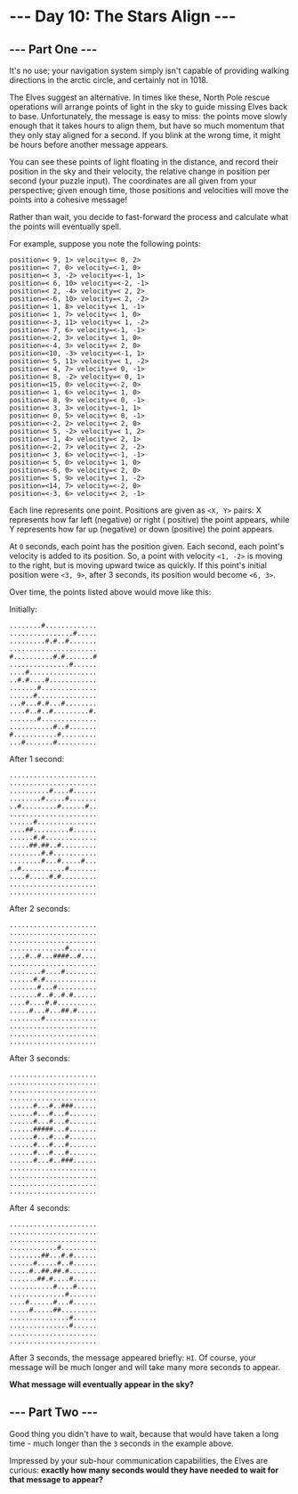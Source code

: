 # --- Day 10: The Stars Align ---

## --- Part One ---

It's no use; your navigation system simply isn't capable of providing walking directions in the arctic circle, and
certainly not in 1018.

The Elves suggest an alternative. In times like these, North Pole rescue operations will arrange points of light in the
sky to guide missing Elves back to base. Unfortunately, the message is easy to miss: the points move slowly enough that
it takes hours to align them, but have so much momentum that they only stay aligned for a second. If you blink at the
wrong time, it might be hours before another message appears.

You can see these points of light floating in the distance, and record their position in the sky and their velocity, the
relative change in position per second (your puzzle input). The coordinates are all given from your perspective; given
enough time, those positions and velocities will move the points into a cohesive message!

Rather than wait, you decide to fast-forward the process and calculate what the points will eventually spell.

For example, suppose you note the following points:

```
position=< 9, 1> velocity=< 0, 2>
position=< 7, 0> velocity=<-1, 0>
position=< 3, -2> velocity=<-1, 1>
position=< 6, 10> velocity=<-2, -1>
position=< 2, -4> velocity=< 2, 2>
position=<-6, 10> velocity=< 2, -2>
position=< 1, 8> velocity=< 1, -1>
position=< 1, 7> velocity=< 1, 0>
position=<-3, 11> velocity=< 1, -2>
position=< 7, 6> velocity=<-1, -1>
position=<-2, 3> velocity=< 1, 0>
position=<-4, 3> velocity=< 2, 0>
position=<10, -3> velocity=<-1, 1>
position=< 5, 11> velocity=< 1, -2>
position=< 4, 7> velocity=< 0, -1>
position=< 8, -2> velocity=< 0, 1>
position=<15, 0> velocity=<-2, 0>
position=< 1, 6> velocity=< 1, 0>
position=< 8, 9> velocity=< 0, -1>
position=< 3, 3> velocity=<-1, 1>
position=< 0, 5> velocity=< 0, -1>
position=<-2, 2> velocity=< 2, 0>
position=< 5, -2> velocity=< 1, 2>
position=< 1, 4> velocity=< 2, 1>
position=<-2, 7> velocity=< 2, -2>
position=< 3, 6> velocity=<-1, -1>
position=< 5, 0> velocity=< 1, 0>
position=<-6, 0> velocity=< 2, 0>
position=< 5, 9> velocity=< 1, -2>
position=<14, 7> velocity=<-2, 0>
position=<-3, 6> velocity=< 2, -1>
```

Each line represents one point. Positions are given as `<X, Y>` pairs: X represents how far left (negative) or right (
positive) the point appears, while Y represents how far up (negative) or down (positive) the point appears.

At `0` seconds, each point has the position given. Each second, each point's velocity is added to its position. So, a
point with velocity `<1, -2>` is moving to the right, but is moving upward twice as quickly. If this point's initial
position were `<3, 9>`, after 3 seconds, its position would become `<6, 3>`.

Over time, the points listed above would move like this:

Initially:

```
........#.............
................#.....
.........#.#..#.......
......................
#..........#.#.......#
...............#......
....#.................
..#.#....#............
.......#..............
......#...............
...#...#.#...#........
....#..#..#.........#.
.......#..............
...........#..#.......
#...........#.........
...#.......#..........
```

After 1 second:

```
......................
......................
..........#....#......
........#.....#.......
..#.........#......#..
......................
......#...............
....##.........#......
......#.#.............
.....##.##..#.........
........#.#...........
........#...#.....#...
..#...........#.......
....#.....#.#.........
......................
......................
```

After 2 seconds:

```
......................
......................
......................
..............#.......
....#..#...####..#....
......................
........#....#........
......#.#.............
.......#...#..........
.......#..#..#.#......
....#....#.#..........
.....#...#...##.#.....
........#.............
......................
......................
......................
```

After 3 seconds:

```
......................
......................
......................
......................
......#...#..###......
......#...#...#.......
......#...#...#.......
......#####...#.......
......#...#...#.......
......#...#...#.......
......#...#...#.......
......#...#..###......
......................
......................
......................
......................
```

After 4 seconds:

```
......................
......................
......................
............#.........
........##...#.#......
......#.....#..#......
.....#..##.##.#.......
.......##.#....#......
...........#....#.....
..............#.......
....#......#...#......
.....#.....##.........
...............#......
...............#......
......................
......................
```

After 3 seconds, the message appeared briefly: `HI`. Of course, your message will be much longer and will take many more
seconds to appear.

**What message will eventually appear in the sky?**

## --- Part Two ---

Good thing you didn't have to wait, because that would have taken a long time - much longer than the `3` seconds in the
example above.

Impressed by your sub-hour communication capabilities, the Elves are curious: **exactly how many seconds would they have
needed to wait for that message to appear?**